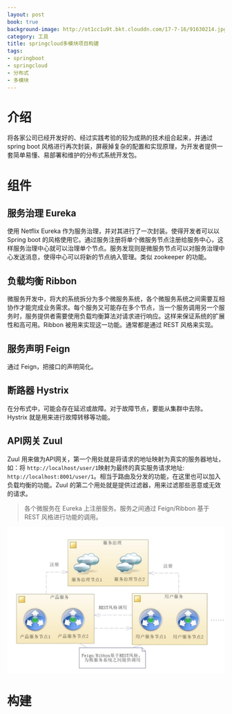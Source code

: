 ```yaml
---
layout: post
book: true
background-image: http://ot1cc1u9t.bkt.clouddn.com/17-7-16/91630214.jpg
category: 工具
title: springcloud多模块项目构建
tags:
- springboot
- springcloud
- 分布式
- 多模块
---
```


介绍
===
将各家公司已经开发好的、经过实践考验的较为成熟的技术组合起来，并通过 spring boot 风格进行再次封装，屏蔽掉复杂的配置和实现原理，为开发者提供一套简单易懂、易部署和维护的分布式系统开发包。

组件
===

服务治理 Eureka
---
使用 Netflix Eureka 作为服务治理，并对其进行了一次封装。使得开发者可以以 Spring boot 的风格使用它。通过服务注册将单个微服务节点注册给服务中心，这样服务治理中心就可以治理单个节点。服务发现则是微服务节点可以对服务治理中心发送消息，使得中心可以将新的节点纳入管理。类似 zookeeper 的功能。

负载均衡 Ribbon
---
微服务开发中，将大的系统拆分为多个微服务系统，各个微服务系统之间需要互相协作才能完成业务需求。每个服务又可能存在多个节点，当一个服务调用另一个服务时，服务提供者需要使用负载均衡算法对请求进行响应。这样来保证系统的扩展性和高可用。Ribbon 被用来实现这一功能。通常都是通过 REST 风格来实现。

服务声明 Feign
---
通过 Feign，把接口的声明简化。

断路器 Hystrix
---
在分布式中，可能会存在延迟或故障。对于故障节点，要能从集群中去除。Hystrix 就是用来进行故障转移等功能。

API网关 Zuul
---
Zuul 用来做为API网关，第一个用处就是将请求的地址映射为真实的服务器地址，如：将 ```http://localhost/user/1```映射为最终的真实服务请求地址: ```http://localhost:8001/user/1```。相当于路由及分发的功能，在这里也可以加入负载均衡的功能。Zuul 的第二个用处就是提供过滤器，用来过滤那些恶意或无效的请求。

>各个微服务在 Eureka 上注册服务。服务之间通过 Feign/Ribbon 基于 REST 风格进行功能的调用。

![](/images/springcloud/1.jpg)

构建
===